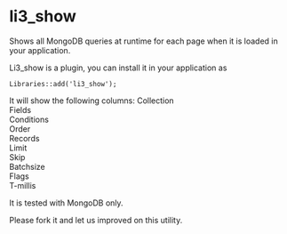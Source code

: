 li3_show
========

Shows all MongoDB queries at runtime for each page when it is loaded in your application.

Li3_show is a plugin, you can install it in your application as

    Libraries::add('li3_show');
    
It will show the following columns:
Collection     
Fields 	
Conditions 	
Order 	
Records 	
Limit		
Skip		
Batchsize		
Flags		
T-millis

It is tested with MongoDB only.

Please fork it and let us improved on this utility.